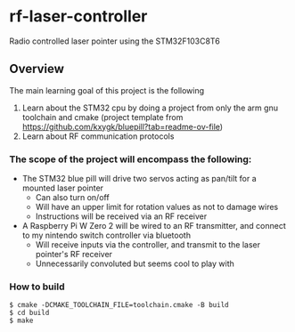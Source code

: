 # rf-laser-controller
Radio controlled laser pointer using the STM32F103C8T6

## Overview
The main learning goal of this project is the following
1. Learn about the STM32 cpu by doing a project from only the arm gnu toolchain and cmake
    (project template from https://github.com/kxygk/bluepill?tab=readme-ov-file)
2. Learn about RF communication protocols

### The scope of the project will encompass the following:
- The STM32 blue pill will drive two servos acting as pan/tilt for a mounted laser pointer
    - Can also turn on/off
    - Will have an upper limit for rotation values as not to damage wires
    - Instructions will be received via an RF receiver
- A Raspberry Pi W Zero 2 will be wired to an RF transmitter, and connect to my nintendo switch controller via bluetooth
    - Will receive inputs via the controller, and transmit to the laser pointer's RF receiver
    - Unnecessarily convoluted but seems cool to play with

### How to build
```
$ cmake -DCMAKE_TOOLCHAIN_FILE=toolchain.cmake -B build
$ cd build
$ make
```
